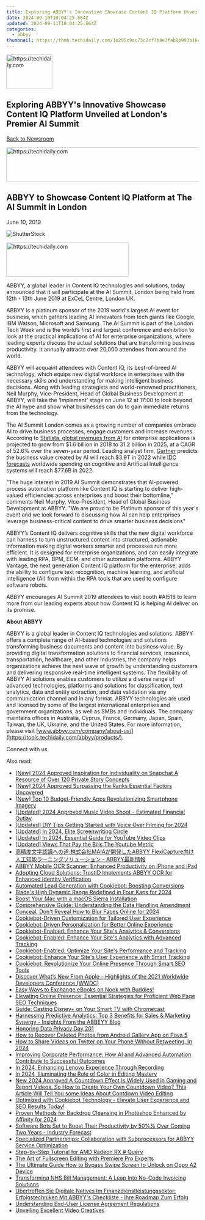 ```yaml
---
title: Exploring ABBYY's Innovative Showcase Content IQ Platform Unveiled at London's Premier AI Summit
date: 2024-09-10T10:04:25.664Z
updated: 2024-09-11T10:04:25.664Z
categories:
  - abbyy
thumbnail: https://thmb.techidaily.com/1e295c9ac73c2cf7b4e3fab8b993b16c3823b6dce1be16a4461eea67969cf81e.jpg
---
```






<!-- affiliate ads begin -->
<a href="https://aligracehair.sjv.io/c/5597632/2135364/19272" target="_top" id="2135364">
  <img src="//a.impactradius-go.com/display-ad/19272-2135364" border="0" alt="https://techidaily.com" width="120" height="90"/>
</a>
<img height="0" width="0" src="https://aligracehair.sjv.io/i/5597632/2135364/19272" style="position:absolute;visibility:hidden;" border="0" />
<!-- affiliate ads end -->




## Exploring ABBYY's Innovative Showcase Content IQ Platform Unveiled at London's Premier AI Summit

[Back to Newsroom](https://tools.techidaily.com/abbyy/products/)





<!-- affiliate ads begin -->
<a href="https://appsumo.8odi.net/c/5597632/2118313/7443" target="_top" id="2118313">
  <img src="//a.impactradius-go.com/display-ad/7443-2118313" border="0" alt="https://techidaily.com" width="600" height="90"/>
</a>
<img height="0" width="0" src="https://appsumo.8odi.net/i/5597632/2118313/7443" style="position:absolute;visibility:hidden;" border="0" />
<!-- affiliate ads end -->




## ABBYY to Showcase Content IQ Platform at The AI Summit in London

June 10, 2019

![ShutterStock](https://content.abbyy.com/-/media/project/abbyy/abbyy/branchtemplates/shutterstock_1272462163_1296-x-729.jpg?h=729&iar=0&w=1296)





<!-- affiliate ads begin -->
<a href="https://aligracehair.sjv.io/c/5597632/2135415/19272" target="_top" id="2135415">
  <img src="//a.impactradius-go.com/display-ad/19272-2135415" border="0" alt="https://techidaily.com" width="320" height="90"/>
</a>
<img height="0" width="0" src="https://aligracehair.sjv.io/i/5597632/2135415/19272" style="position:absolute;visibility:hidden;" border="0" />
<!-- affiliate ads end -->




ABBYY, a global leader in Content IQ technologies and solutions, today announced that it will participate at the AI Summit, London being held from 12th - 13th June 2019 at ExCeL Centre, London UK.

ABBYY is a platinum sponsor of the 2019 world's largest AI event for business, which gathers leading AI innovators from tech giants like Google, IBM Watson, Microsoft and Samsung. The AI Summit is part of the London Tech Week and is the world’s first and largest conference and exhibition to look at the practical implications of AI for enterprise organizations, where leading experts discuss the actual solutions that are transforming business productivity. It annually attracts over 20,000 attendees from around the world.

ABBYY will acquaint attendees with Content IQ, its best-of-breed AI technology, which equips new digital workforce in enterprises with the necessary skills and understanding for making intelligent business decisions. Along with leading strategists and world-renowned practitioners, Neil Murphy, Vice-President, Head of Global Business Development at ABBYY, will take the ‘Implement’ stage on June 12 at 17:00 to look beyond the AI hype and show what businesses can do to gain immediate returns from the technology.

The AI Summit London comes as a growing number of companies embrace AI to drive business processes, engage customers and increase revenues. According to [Statista, global revenues from AI](https://www.statista.com/statistics/621035/worldwide-artificial-intelligence-market-revenue/ "Statista") for enterprise applications is projected to grow from $1.6 billion in 2018 to 31.2 billion in 2025, at a CAGR of 52.6% over the seven-year period. Leading analyst firm, [Gartner](https://www.gartner.com/en "Gartner") predicts the business value created by AI will reach $3.9T in 2022 while [IDC forecasts](https://www.idc.com/getdoc.jsp?containerId=prUS44291818 "IDC forecasts") worldwide spending on cognitive and Artificial Intelligence systems will reach $77.6B in 2022.

"The huge interest in 2019 AI Summit demonstrates that AI-powered process automation platform like Content IQ is starting to deliver high-valued efficiencies across enterprises and boost their bottomline," comments Neil Murphy, Vice-President, Head of Global Business Development at ABBYY. "We are proud to be Platinum sponsor of this year's event and we look forward to discussing how AI can help enterprises leverage business-critical content to drive smarter business decisions"

ABBYY’s Content IQ delivers cognitive skills that the new digital workforce can harness to turn unstructured content into structured, actionable information making digital workers smarter and processes run more efficient. It is designed for enterprise organizations, and can easily integrate with leading RPA, BPM, ECM, and other automation platforms. ABBYY Vantage, the next generation Content IQ platform for the enterprise, adds the ability to configure text recognition, machine learning, and artificial intelligence (AI) from within the RPA tools that are used to configure software robots.

ABBYY encourages AI Summit 2019 attendees to visit booth #AI518 to learn more from our leading experts about how Content IQ is helping AI deliver on its promise.

  
**About ABBYY**

ABBYY is a global leader in Content IQ technologies and solutions. ABBYY offers a complete range of AI-based technologies and solutions transforming business documents and content into business value. By providing digital transformation solutions to financial services, insurance, transportation, healthcare, and other industries, the company helps organizations achieve the next wave of growth by understanding customers and delivering responsive real-time intelligent systems. The flexibility of ABBYY AI solutions enables customers to utilize a diverse range of advanced technologies, platforms and solutions for classification, text analytics, data and entity extraction, and data validation via any communication channel and in any format. ABBYY technologies are used and licensed by some of the largest international enterprises and government organizations, as well as SMBs and individuals. The company maintains offices in Australia, Cyprus, France, Germany, Japan, Spain, Taiwan, the UK, Ukraine, and the United States. For more information, please visit [www.abbyy.com/company/about-us/](https://tools.techidaily.com/abbyy/products/).

  
Connect with us

<ins class="adsbygoogle"
     style="display:block"
     data-ad-format="autorelaxed"
     data-ad-client="ca-pub-7571918770474297"
     data-ad-slot="1223367746"></ins>



<ins class="adsbygoogle"
     style="display:block"
     data-ad-client="ca-pub-7571918770474297"
     data-ad-slot="8358498916"
     data-ad-format="auto"
     data-full-width-responsive="true"></ins>

<span class="atpl-alsoreadstyle">Also read:</span>
<div><ul>
<li><a href="https://snapchat-videos.techidaily.com/new-2024-approved-inspiration-for-individuality-on-snapchat-a-resource-of-over-120-private-story-concepts/"><u>[New] 2024 Approved  Inspiration for Individuality on Snapchat  A Resource of Over 120 Private Story Concepts</u></a></li>
<li><a href="https://youtube-data.techidaily.com/024-approved-surpassing-the-ranks-essential-factors-uncovered/"><u>[New] 2024 Approved  Surpassing the Ranks  Essential Factors Uncovered</u></a></li>
<li><a href="https://some-skills.techidaily.com/new-top-10-budget-friendly-apps-revolutionizing-smartphone-imagery/"><u>[New] Top 10 Budget-Friendly Apps Revolutionizing Smartphone Imagery</u></a></li>
<li><a href="https://fox-boxes.techidaily.com/updated-2024-approved-music-video-shoot-estimated-financial-outlay/"><u>[Updated] 2024 Approved  Music Video Shoot - Estimated Financial Outlay</u></a></li>
<li><a href="https://screen-sharing-recording.techidaily.com/updated-diy-tips-getting-started-with-voice-over-filming-for-2024/"><u>[Updated] DIY Tips  Getting Started with Voice Over Filming for 2024</u></a></li>
<li><a href="https://fox-links.techidaily.com/updated-in-2024-elite-screenwriting-circle/"><u>[Updated] In 2024, Elite Screenwriting Circle</u></a></li>
<li><a href="https://youtube-sure.techidaily.com/ed-in-2024-essential-guide-for-youtube-video-clips/"><u>[Updated] In 2024, Essential Guide for YouTube Video Clips</u></a></li>
<li><a href="https://facebook-record-videos.techidaily.com/updated-views-that-pay-the-bills-the-youtube-metric/"><u>[Updated] Views That Pay the Bills  The Youtube Metric</u></a></li>
<li><a href="https://solve-latest.techidaily.com/maiaabbyy-flexicapture-abbyy/"><u>高精度文字認識への道:株式会社MAIAが開発したABBYY FlexiCapture向け人工知能ラーニングソリューション - ABBYY最新情報</u></a></li>
<li><a href="https://solve-latest.techidaily.com/abbyy-mobile-ocr-scanner-enhanced-productivity-on-iphone-and-ipad/"><u>ABBYY Mobile OCR Scanner: Enhanced Productivity on iPhone and iPad</u></a></li>
<li><a href="https://solve-latest.techidaily.com/adopting-cloud-solutions-trustid-implements-abbyy-ocr-for-enhanced-identity-verification/"><u>Adopting Cloud Solutions: TrustID Implements ABBYY OCR for Enhanced Identity Verification</u></a></li>
<li><a href="https://solve-latest.techidaily.com/automated-lead-generation-with-cookiebot-boosting-conversions/"><u>Automated Lead Generation with Cookiebot: Boosting Conversions</u></a></li>
<li><a href="https://extra-lessons.techidaily.com/blades-high-dynamic-range-redefined-in-four-kaps-for-2024/"><u>Blade's High Dynamic Range Redefined in Four Kaps for 2024</u></a></li>
<li><a href="https://extra-tips.techidaily.com/boost-your-mac-with-a-macos-sierra-installation/"><u>Boost Your Mac with a macOS Sierra Installation</u></a></li>
<li><a href="https://solve-latest.techidaily.com/comprehensive-guide-understanding-the-data-handling-amendment/"><u>Comprehensive Guide: Understanding the Data Handling Amendment</u></a></li>
<li><a href="https://youtube-videos.techidaily.com/conceal-dont-reveal-how-to-blur-faces-online-for-2024/"><u>Conceal, Don't Reveal  How to Blur Faces Online for 2024</u></a></li>
<li><a href="https://solve-latest.techidaily.com/cookiebot-driven-customization-for-tailored-user-experience/"><u>Cookiebot-Driven Customization for Tailored User Experience</u></a></li>
<li><a href="https://solve-latest.techidaily.com/cookiebot-driven-personalization-for-better-online-experience/"><u>Cookiebot-Driven Personalization for Better Online Experience</u></a></li>
<li><a href="https://solve-latest.techidaily.com/1724313404874-cookiebot-enabled-enhance-your-sites-analytics-and-conversions/"><u>Cookiebot-Enabled: Enhance Your Site's Analytics & Conversions</u></a></li>
<li><a href="https://solve-latest.techidaily.com/cookiebot-enabled-enhance-your-sites-analytics-with-advanced-tracking/"><u>Cookiebot-Enabled: Enhance Your Site's Analytics with Advanced Tracking</u></a></li>
<li><a href="https://solve-latest.techidaily.com/cookiebot-enabled-optimize-your-sites-performance-and-tracking/"><u>Cookiebot-Enabled: Optimize Your Site's Performance and Tracking</u></a></li>
<li><a href="https://solve-latest.techidaily.com/cookiebot-enhance-your-sites-user-experience-with-smart-tracking/"><u>Cookiebot: Enhance Your Site's User Experience with Smart Tracking</u></a></li>
<li><a href="https://solve-latest.techidaily.com/cookiebot-revolutionize-your-online-presence-through-smart-seo-tools/"><u>Cookiebot: Revolutionize Your Online Presence Through Smart SEO Tools</u></a></li>
<li><a href="https://solve-latest.techidaily.com/discover-whats-new-from-apple-highlights-of-the-2021-worldwide-developers-conference-wwdc/"><u>Discover What’s New From Apple – Highlights of the 2021 Worldwide Developers Conference (WWDC)</u></a></li>
<li><a href="https://some-knowledge.techidaily.com/easy-ways-to-exchange-ebooks-on-nook-with-buddies/"><u>Easy Ways to Exchange eBooks on Nook with Buddies!</u></a></li>
<li><a href="https://solve-latest.techidaily.com/elevating-online-presence-essential-strategies-for-proficient-web-page-seo-techniques/"><u>Elevating Online Presence: Essential Strategies for Proficient Web Page SEO Techniques</u></a></li>
<li><a href="https://tech-renaissance.techidaily.com/guide-casting-disneyplus-on-your-smart-tv-with-chromecast/"><u>Guide: Casting Disney+ on Your Smart TV with Chromecast</u></a></li>
<li><a href="https://solve-latest.techidaily.com/harnessing-predictive-analytics-top-3-benefits-for-sales-and-marketing-synergy-insights-from-the-abbeyy-blog/"><u>Harnessing Predictive Analytics: Top 3 Benefits for Sales & Marketing Synergy - Insights From the ABBEYY Blog</u></a></li>
<li><a href="https://solve-latest.techidaily.com/honoring-data-privacy-day-201/"><u>Honoring Data Privacy Day 201</u></a></li>
<li><a href="https://blog-min.techidaily.com/how-to-recover-deleted-photos-from-android-gallery-app-on-pova-5-by-stellar-photo-recovery-android-mobile-photo-recover/"><u>How to Recover Deleted Photos from Android Gallery App on Pova 5</u></a></li>
<li><a href="https://twitter-videos.techidaily.com/how-to-share-videos-on-twitter-on-your-phone-without-retweeting-in-2024/"><u>How to Share Videos on Twitter on Your Phone Without Retweeting, In 2024</u></a></li>
<li><a href="https://solve-latest.techidaily.com/improving-corporate-performance-how-ai-and-advanced-automation-contribute-to-successful-outcomes/"><u>Improving Corporate Performance: How AI and Advanced Automation Contribute to Successful Outcomes</u></a></li>
<li><a href="https://on-screen-recording.techidaily.com/in-2024-enhancing-lenovo-experience-through-recording/"><u>In 2024, Enhancing Lenovo Experience Through Recording</u></a></li>
<li><a href="https://some-techniques.techidaily.com/in-2024-illuminating-the-role-of-color-in-editing-mastery/"><u>In 2024, Illuminating the Role of Color in Editing Mastery</u></a></li>
<li><a href="https://ai-editing-video.techidaily.com/new-2024-approved-a-countdown-effect-is-widely-used-in-gaming-and-report-videos-so-how-to-create-your-own-countdown-video-this-article-will-tell-you-some-id/"><u>New 2024 Approved A Countdown Effect Is Widely Used in Gaming and Report Videos. So How to Create Your Own Countdown Video? This Article Will Tell You some Ideas About Contdown Video Editing</u></a></li>
<li><a href="https://solve-latest.techidaily.com/optimized-with-cookiebot-technology-elevate-user-experience-and-seo-results-today/"><u>Optimized with Cookiebot Technology - Elevate User Experience and SEO Results Today!</u></a></li>
<li><a href="https://extra-guidance.techidaily.com/proven-methods-for-backdrop-cleansing-in-photoshop-enhanced-by-affinity-for-2024/"><u>Proven Methods for Backdrop Cleansing in Photoshop Enhanced by Affinity for 2024</u></a></li>
<li><a href="https://solve-latest.techidaily.com/software-bots-set-to-boost-their-productivity-by-50-over-coming-two-years-industry-forecast/"><u>Software Bots Set to Boost Their Productivity by 50%% Over Coming Two Years - Industry Forecast</u></a></li>
<li><a href="https://solve-latest.techidaily.com/specialized-partnerships-collaboration-with-subprocessors-for-abbyy-service-optimization/"><u>Specialized Partnerships: Collaboration with Subprocessors for ABBYY Service Optimization</u></a></li>
<li><a href="https://hardware-updates.techidaily.com/step-by-step-tutorial-for-amd-radeon-rx-query/"><u>Step-by-Step Tutorial for AMD Radeon RX # Query</u></a></li>
<li><a href="https://extra-hints.techidaily.com/the-art-of-fullscreen-editing-with-premiere-pro-experts/"><u>The Art of Fullscreen Editing with Premiere Pro Experts</u></a></li>
<li><a href="https://android-unlock.techidaily.com/the-ultimate-guide-how-to-bypass-swipe-screen-to-unlock-on-oppo-a2-device-by-drfone-android/"><u>The Ultimate Guide How to Bypass Swipe Screen to Unlock on Oppo A2 Device</u></a></li>
<li><a href="https://solve-latest.techidaily.com/transforming-nhs-bill-management-a-leap-into-no-code-invoicing-solutions/"><u>Transforming NHS Bill Management: A Leap Into No-Code Invoicing Solutions</u></a></li>
<li><a href="https://solve-latest.techidaily.com/ubertreffen-sie-digitale-natives-im-finanzdienstleistungssektor-erfolgstechniken-mit-abbyys-checkliste-ihre-roadmap-zum-erfolg/"><u>Übertreffen Sie Digitale Natives Im Finanzdienstleistungssektor: Erfolgstechniken Mit ABBYY's Checkliste - Ihre Roadmap Zum Erfolg</u></a></li>
<li><a href="https://solve-latest.techidaily.com/understanding-end-user-license-agreement-regulations/"><u>Understanding End-User License Agreement Regulations</u></a></li>
<li><a href="https://extra-tips.techidaily.com/unveiling-excellent-video-creatives/"><u>Unveiling Excellent Video Creatives</u></a></li>
</ul></div>
